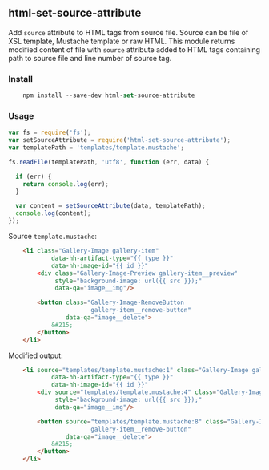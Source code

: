 ## html-set-source-attribute

Add `source` attribute to HTML tags from source file. Source can be file of XSL template, Mustache template or raw HTML. This module returns modified content of file with `source` attribute added to HTML tags containing path to source file and line number of source tag. 


### Install

```javascript
    npm install --save-dev html-set-source-attribute
```

### Usage

```javascript
var fs = require('fs');
var setSourceAttribute = require('html-set-source-attribute');
var templatePath = 'templates/template.mustache';

fs.readFile(templatePath, 'utf8', function (err, data) {

  if (err) {
    return console.log(err);
  }

  var content = setSourceAttribute(data, templatePath);
  console.log(content);
});
```

Source `template.mustache`:

```html
	<li class="Gallery-Image gallery-item"
	        data-hh-artifact-type="{{ type }}"
	        data-hh-image-id="{{ id }}"
	    <div class="Gallery-Image-Preview gallery-item__preview"
	         style="background-image: url({{ src }});"
	         data-qa="image__img"/>

	    <button class="Gallery-Image-RemoveButton
	                   gallery-item__remove-button"
	            data-qa="image__delete">
	        &#215;
	    </button>
	</li>
```

Modified output:

```html
	<li source="templates/template.mustache:1" class="Gallery-Image gallery-item"
	        data-hh-artifact-type="{{ type }}"
	        data-hh-image-id="{{ id }}"
	    <div source="templates/template.mustache:4" class="Gallery-Image-Preview gallery-item__preview"
	         style="background-image: url({{ src }});"
	         data-qa="image__img"/>

	    <button source="templates/template.mustache:8" class="Gallery-Image-RemoveButton
	                   gallery-item__remove-button"
	            data-qa="image__delete">
	        &#215;
	    </button>
	</li>
```
